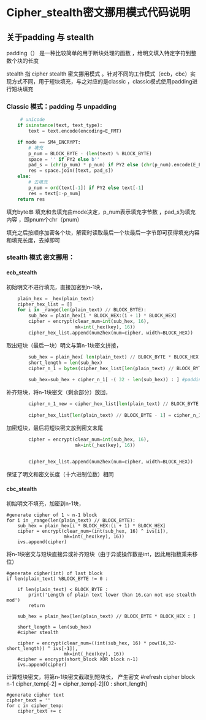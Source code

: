 # Cipher_stealth密文挪用模式代码说明







## 关于padding 与 stealth 
padding（） 是一种比较简单的用于断块处理的函数 ，给明文填入特定字符到整数个块的长度
    
stealth 指 cipher stealth 密文挪用模式 。针对不同的工作模式（ecb，cbc）实现方式不同，用于短块填充，与之对应的是classic ，classic模式使用padding进行短块填充

### Classic 模式：padding 与 unpadding

```python
     # unicode
    if isinstance(text, text_type):
        text = text.encode(encoding=E_FMT)

    if mode == SM4_ENCRYPT:
        # 填充
        p_num = BLOCK_BYTE - (len(text) % BLOCK_BYTE)
        space = '' if PY2 else b''
        pad_s = (chr(p_num) * p_num) if PY2 else (chr(p_num).encode(E_FMT) * p_num)
        res = space.join([text, pad_s])
    else:
        # 去填充
        p_num = ord(text[-1]) if PY2 else text[-1]
        res = text[:-p_num]
    return res
```
填充byte串
填充和去填充由mode决定，p_num表示填充字节数 ，pad_s为填充内容 ，即pnum个chr（pnum）

填充之后按顺序加密各个块，解密时读取最后一个块最后一字节即可获得填充内容和填充长度，去掉即可

### stealth 模式 密文挪用：

#### ecb_stealth
初始明文不进行填充，直接加密到n-1块，
```python
    plain_hex = _hex(plain_text)
    cipher_hex_list = []
    for i in _range(len(plain_text) // BLOCK_BYTE):
        sub_hex = plain_hex[i * BLOCK_HEX:(i + 1) * BLOCK_HEX]
        cipher = encrypt(clear_num=int(sub_hex, 16),
                         mk=int(_hex(key), 16))
        cipher_hex_list.append(num2hex(num=cipher, width=BLOCK_HEX))
```
取出短块（最后一块）明文与第n-1块密文拼接，
```python
        sub_hex = plain_hex[ len(plain_text) // BLOCK_BYTE * BLOCK_HEX : ] #get short block
        short_length = len(sub_hex)
        cipher_n_1 = bytes(cipher_hex_list[len(plain_text) // BLOCK_BYTE - 1],encoding="utf-8") # get block n-1
        
        sub_hex=sub_hex + cipher_n_1[ -( 32 - len(sub_hex)) : ] #padding short block
```
补齐短块，将n-1块密文（剩余部分）放回，
```python
        cipher_n_1_new = cipher_hex_list[len(plain_text) // BLOCK_BYTE - 1][0: short_length] # refresh block n-1
    
        cipher_hex_list[len(plain_text) // BLOCK_BYTE - 1] = cipher_n_1_new #put n-1 back
```
加密短块，最后将短块密文放到密文末尾

```python
        cipher = encrypt(clear_num=int(sub_hex, 16),
                         mk=int(_hex(key), 16))
        

        cipher_hex_list.append(num2hex(num=cipher, width=BLOCK_HEX))
```

保证了明文和密文长度（十六进制位数）相同

#### cbc_stealth
初始明文不填充，加密到n-1块，

    #generate cipher of 1 ~ n-1 block 
    for i in _range(len(plain_text) // BLOCK_BYTE):
        sub_hex = plain_hex[i * BLOCK_HEX:(i + 1) * BLOCK_HEX]
        cipher = encrypt(clear_num=(int(sub_hex, 16) ^ ivs[i]),
                         mk=int(_hex(key), 16))
        ivs.append(cipher)

将n-1块密文与短块直接异或补齐短块（由于异或操作数是int，因此用指数乘来移位）

    #generate cipher(int) of last block
    if len(plain_text) %BLOCK_BYTE != 0 :

        if len(plain_text) < BLOCK_BYTE :
            print('Length of plain text lower than 16,can not use stealth mod')
            return 
        
        sub_hex = plain_hex[len(plain_text) // BLOCK_BYTE * BLOCK_HEX : ]
        
        short_length = len(sub_hex)
        #cipher stealth
        
        cipher = encrypt(clear_num=((int(sub_hex, 16) * pow(16,32-short_length)) ^ ivs[-1]),
                         mk=int(_hex(key), 16))
        #cipher = encrypt(short_block XOR block n-1)
        ivs.append(cipher)

计算短块密文，将第n-1块密文截取到短块长，
产生密文
    #refresh cipher block n-1
    cipher_temp[-2] = cipher_temp[-2][0 : short_length]

    #generate cipher text
    cipher_text = ''
    for c in cipher_temp:
        cipher_text += c